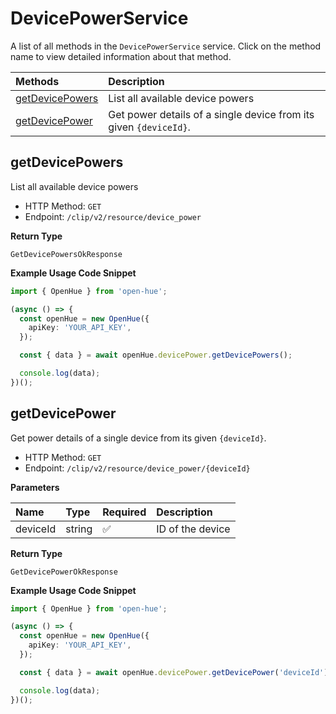 # DevicePowerService

A list of all methods in the `DevicePowerService` service. Click on the method name to view detailed information about that method.

| Methods                             | Description                                                       |
| :---------------------------------- | :---------------------------------------------------------------- |
| [getDevicePowers](#getdevicepowers) | List all available device powers                                  |
| [getDevicePower](#getdevicepower)   | Get power details of a single device from its given `{deviceId}`. |

## getDevicePowers

List all available device powers

- HTTP Method: `GET`
- Endpoint: `/clip/v2/resource/device_power`

**Return Type**

`GetDevicePowersOkResponse`

**Example Usage Code Snippet**

```typescript
import { OpenHue } from 'open-hue';

(async () => {
  const openHue = new OpenHue({
    apiKey: 'YOUR_API_KEY',
  });

  const { data } = await openHue.devicePower.getDevicePowers();

  console.log(data);
})();
```

## getDevicePower

Get power details of a single device from its given `{deviceId}`.

- HTTP Method: `GET`
- Endpoint: `/clip/v2/resource/device_power/{deviceId}`

**Parameters**

| Name     | Type   | Required | Description      |
| :------- | :----- | :------- | :--------------- |
| deviceId | string | ✅       | ID of the device |

**Return Type**

`GetDevicePowerOkResponse`

**Example Usage Code Snippet**

```typescript
import { OpenHue } from 'open-hue';

(async () => {
  const openHue = new OpenHue({
    apiKey: 'YOUR_API_KEY',
  });

  const { data } = await openHue.devicePower.getDevicePower('deviceId');

  console.log(data);
})();
```

<!-- This file was generated by liblab | https://liblab.com/ -->
